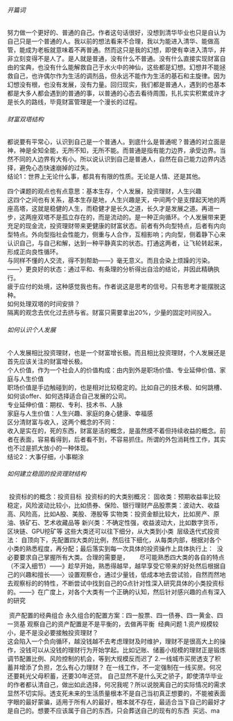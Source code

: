 ###### 开篇词

​		努力做一个更好的、普通的自己。作者这句话很好，没想到清华毕业也只是自认为自己只是一个普通的人。我以前的想法看来不合理，我以为能进入清华、能做高管，能成为老板就意味着不再普通。然而这只是我的幻想，即使有幸进入清华，并非立刻变得不是人了。是人就是普通，没有什么不普通。没有什么直接实现财富自由的宝典，也没有什么能解救自己于水火中的神仙，这些都是幻想。幻想并不能拯救自己，也许偶尔作为生活的调剂品，但永远不能作为生活的基石和主旋律。因为幻想没有根，也没有发展，没有力量。回归现实，我们都是普通人，遇到的也基本都是大多人都会遇到的普通的事，以普通的心态去看待周围，扎扎实实积累或许才是长久的路线，毕竟财富管理是一个漫长的过程。

###### 财富双塔结构

​		都说要有平常心，认识到自己是一个普通人。到底什么是普通呢？普通的对立面是神，神是全知全能，无所不知，无所不能。而普通是指有能力边界，承受边界。当然不同的人边界有大有小。所以说认识到自己是普通人，自然在自己能力边界内选择，避免心态快速崩掉的过失。</br>
​		结论1：世界上无论什么事，都具有有限的性质。无论是人情、还是其他。

​		四个课题的观点也有点意思：基本生存，个人发展，投资理财，人生兴趣</br>
​		这四个之间也有关系，基本生存是地，人生兴趣是天，中间两个是支撑起天地的两座高塔，这就是稳健的人生，而稳健才是长久之道，长久才是发展之道。再进一步，这两座双塔不是孤立存在的，而是流动的。是一种正向循环。个人发展带来更充足的现金流，投资理财带来更健康的财富状态。前者有外向型特点，后者有内向型特点。外向型指社会性能力，侧重与人合作，互相影响；内向型，侧着静下心来认识自己，与自己和解，达到一种平静真实的状态。打通这两者，让飞轮转起来，形成正向良性循环。</br>
​		与同样不懂的人交流，得不到帮助——》毫无意义。而且会染上烦躁的污染。——〉更良好的状态：通过平和、有条理的分析得出自洽的结论，并因此精确执行。</br>
​		疲于应付的处境，这种感觉我也有。作者说这是思考的信号。只有思考才能摆脱这种。</br>
​		如何处理双塔的时间安排？</br>
​				隔离的观念去优化过去挤与省。财富只需要拿出20%，少量的固定时间投入。</br>

###### 如何认识个人发展

​		个人发展相比投资理财，也是一个财富增长极。而且相比投资理财，个人发展还是首先应该关注的财富增长极。</br>
​		个人价值，作为一个社会人的价值构成：由内到外是职场价值、专业延伸价值、家庭与人生价值</br>
​				职场价值是手边触碰到的，也是相对比较稳定的。比如自己的技术极、如何跳槽、如何谈offer、如何选择适合自己发展的公司。</br>
​				专业延伸价值：期权、专利、技术书、人脉</br>
​				家庭与人生价值：人生兴趣、家庭的身心健康、幸福感</br>
​		区分清财富与收入，这两个概念的不同：</br>
​				收入是实在的，死的东西，财富是活的概念，是虽然摸不着但持续收益的概念。前者在表面，容易看得到，后者看不到，不容易抓住。所谓的外包消耗性工作，其实也不过是抓大放小的一种体现。</br>
​				结论2：大事仔细，小事糊涂</br>

###### 如何建立稳固的投资理财结构

​		投资标的的概念：投资目标
​		投资标的的大类别概况：
​				固收类：预期收益率比较稳定，风险波动比较小，比如债券、保险、银行理财产品
​				股票类：波动大、收益高、风险高，比如A股、美股、港股等
​				实物类：投资金额比较大，比如房产、原油、铁矿石、艺术收藏品等
​				新兴类：不确定性强，收益波动大，比如数字货币，区块链、GPU挖矿等
​		这些大类还可以往下细分，从大类到小类
​		层级迭代式投资法：
​				自顶向下，先配置四大类的比例，然后往下细化，从每类内部，根据对各个小类的熟悉程度，再分配；最后落实到每一次具体的投资操作上
​		具体执行上：
​		没必要要求自己掌握所有大类。合理的需要是，
​				&ensp;&ensp;&ensp;尽可能熟悉四大类的各自的特点（不深入细节）——》趁早开始，熟悉得越早，越早享受它带来的好处
​					  然后根据自己的兴趣和擅长——〉设置观察仓，通过少量钱，低成本地去尝试验，自然而然地去观察标的的特性，不断尝试中找到自己的G点
​					  针对性深入研究具体的小类投资标的。——》在广度上，对各个大类有一个正确的认知，然后针对感兴趣的点有深入的研究

​		资产配置的经典组合
​				永久组合的配置方案：四一股票、四一债券、四一黄金、四一货基
​				观察自己的资产配置是不是平衡的，去做再平衡
​		经典问题
​				1.资产规模较小，是不是没必要接触投资理财？	
​						这会陷入一个负向循环，越没钱越不去考虑理财及时维护，理财不是很高大上的操作，没钱可以从没钱的理财行为开始学起。比如记账、储蓄
​						小规模的理财正是锻炼调节配置比例、风险控制的机会，等到大规模反而迟了
​				2.一线城市买房透支了积蓄并增添了负担，怎么有心力理财？
​							在一线工作，不一定强制在一线买房。何况还要耗光父母积蓄，还要30年还贷。
​							自己显然不是什么天之骄子，即使清华毕业的作者都认清自己，做出如此选择，何况我呢？所以说脱离自己的实际情况的需求显然不切实际。透支死未来的生活质量根本不是自己当初真正想要的，不能被表面字眼的最好蒙骗，适用于所有人的最好，根本就不存在，最适合当下自己的最好才是自己的。
​							想要不应该属于自己的东西，只会葬送自己的现有的东西
​							买远、ma						